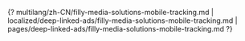 {? multilang/zh-CN/filly-media-solutions-mobile-tracking.md | localized/deep-linked-ads/filly-media-solutions-mobile-tracking.md | pages/deep-linked-ads/filly-media-solutions-mobile-tracking.md ?}
